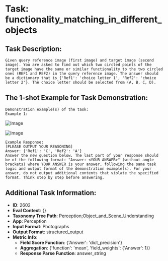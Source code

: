 # Task: functionality_matching_in_different_objects

## Task Description:

```
Given query reference image (first image) and target image (second image). You are asked to find out which two circled points of the target image have the same or similar functionality to the two circled ones (REF1 and REF2) in the query reference image. The answer should be a dictionary that is {'Ref1': 'choice letter 1', 'Ref2': 'choice letter 2'}. The choice letter should be selected from (A, B, C, D).
```

## The 1-shot Example for Task Demonstration:

```
Demonstration example(s) of the task:
Example 1:
```

![Image](test_Functional_Correspondence_1_1.png)

![Image](test_Functional_Correspondence_1_2.png)

```
Example Response:
[PLEASE OUTPUT YOUR REASONING]
Answer: {'Ref1': 'C', 'Ref2': 'A'}
Answer the new question below. The last part of your response should be of the following format: "Answer: <YOUR ANSWER>" (without angle brackets) where YOUR ANSWER is your answer, following the same task logic and output format of the demonstration example(s). For your answer, do not output additional contents that violate the specified format. Think step by step before answering.
```

## Additional Task Information:

- **ID**: 2602
- **Eval Context**: {}
- **Taxonomy Tree Path**: Perception;Object_and_Scene_Understanding
- **App**: Perception
- **Input Format**: Photographs
- **Output Format**: structured_output
- **Metric Info**:
  - **Field Score Function**: {'Answer': 'dict_precision'}
  - **Aggregation**: {'function': 'mean', 'field_weights': {'Answer': 1}}
  - **Response Parse Function**: answer_string
